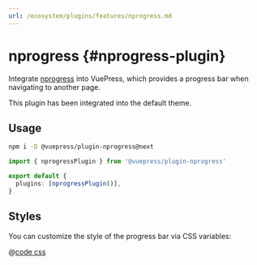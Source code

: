 ```yaml
---
url: /ecosystem/plugins/features/nprogress.md
---
```

# nprogress {#nprogress-plugin}

Integrate [nprogress](https://github.com/rstacruz/nprogress) into VuePress, which provides a progress bar when navigating to another page.

This plugin has been integrated into the default theme.

## Usage

```bash
npm i -D @vuepress/plugin-nprogress@next
```

```ts title=".vuepress/config.ts"
import { nprogressPlugin } from '@vuepress/plugin-nprogress'

export default {
  plugins: [nprogressPlugin()],
}
```

## Styles

You can customize the style of the progress bar via CSS variables:

@[code css](@vuepress/plugin-nprogress/src/client/styles/vars.css)
